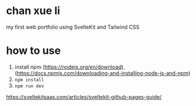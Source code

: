 # chan xue li

my first web portfolio using SvelteKit and Tailwind CSS

# how to use

1. install npm (https://nodejs.org/en/download), (https://docs.npmjs.com/downloading-and-installing-node-js-and-npm)
2. `npm install`
3. `npm run dev`

https://sveltekitsaas.com/articles/sveltekit-github-pages-guide/